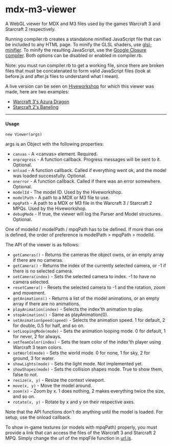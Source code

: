 mdx-m3-viewer
=============

A WebGL viewer for MDX and M3 files used by the games Warcraft 3 and Starcraft 2 respectively.

Running compiler.rb creates a standalone minified JavaScript file that can be included to any HTML page.
To minify the GLSL shaders, use [glsl-minifier](https://github.com/flowtsohg/glsl-minifier).
To minify the resulting JavaScript, use the [Google Closure compiler](https://developers.google.com/closure/compiler/).
Both options can be disabled or enabled in compiler.rb.

Note: you must run compiler.rb to get a working file, since there are broken files that must be concatenated to form valid JavaScript files (look at before.js and after.js files to understand what I mean).

A live version can be seen on [Hiveworkshop](http://www.hiveworkshop.com) for which this viewer was made, here are two examples:
* [Warcraft 3's Azura Dragon](http://www.hiveworkshop.com/model_viewer/?mpq=Units/Creeps/AzureDragon/AzureDragon.mdx)
* [Starcraft 2's Baneling](http://www.hiveworkshop.com/model_viewer/?mpq=Assets/buildings/zerg/baneling/baneling.m3)

------------------------

#### Usage

`new Viewer(args)`

args is an Object with the following properties:

* `canvas` - A \<canvas> element. Required.
* `onprogress` - A function callback. Progress messages will be sent to it. Optional.
* `onload` - A function callback. Called if everything went ok, and the model was loaded successfully. Optional.
* `onerror` - A function callback. Called if there was an error somewhere. Optional.
* `modelId` - The model ID. Used by the Hiveworkshop.
* `modelPath` - A path to a MDX or M3 file to use.
* `mpqPath` - A path to a MDX or M3 file in the Warcraft 3 / Starcraft 2 MPQs. Used by the Hiveworkshop.
* `debugMode` - If true, the viewer will log the Parser and Model structures. Optional.
  
One of modelId / modelPath / mpqPath has to be defined.
If more than one is defined, the order of preference is modelPath > mpqPath > modelId.

The API of the viewer is as follows:

* `getCameras()` - Returns the cameras the object owns, or an empty array if there are no cameras.
* `getCamera()` - Returns the index of the currently selected camera, or -1 if there is no selected camera.
* `setCamera(index)` - Sets the selected camera to index. -1 to have no camera selected.
* `resetCamera()` - Resets the selected camera to -1 and the rotation, zoom and movement.
* `getAnimations()` - Returns a list of the model animations, or an empty array if there are no animations.
* `playAnimation(index)` - Selects the index'th animation to play.
* `stopAnimation()` - Same as playAnimation(0).
* `setAnimationSpeed(speed)` - Selects the animation speed. 1 for default, 2 for double, 0.5 for half, and so on.
* `setLoopingMode(mode)` - Sets the animation looping mode. 0 for default, 1 for never, 2 for always.
* `setTeamColor(index)` - Sets the team color of the index'th player using Warcraft 3 team colors.
* `setWorld(mode)` - Sets the world mode. 0 for none, 1 for sky, 2 for ground, 3 for water.
* `showLights(mode)` - Sets the light mode. Not implemented yet.
* `showShapes(mode)` - Sets the collision shapes mode. True to show them, false to not.
* `resize(x, y)` - Resize the context viewport.
* `move(x, y)` - Move the model around.
* `zoom(x)` - Zoom by x. 1 does nothing, 2 makes everything twice the size, and so on.
* `rotate(x, y)` - Rotate by x and y on their respective axes.

Note that the API functions don't do anything until the model is loaded. For setup, use the onload callback.

To show in-game textures (or models with mpqPath) properly, you must provide a link that can access the files of the Warcraft 3 and Starcraft 2 MPQ.
Simply change the url of the mpqFile function in [url.js](https://github.com/flowtsohg/mdx-m3-viewer/blob/master/src/url.js).
